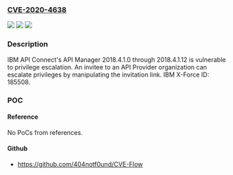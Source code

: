 ### [CVE-2020-4638](https://cve.mitre.org/cgi-bin/cvename.cgi?name=CVE-2020-4638)
![](https://img.shields.io/static/v1?label=Product&message=API%20Connect&color=blue)
![](https://img.shields.io/static/v1?label=Version&message=n%2Fa&color=blue)
![](https://img.shields.io/static/v1?label=Vulnerability&message=Gain%20Privileges&color=brighgreen)

### Description

IBM API Connect's API Manager 2018.4.1.0 through 2018.4.1.12 is vulnerable to privilege escalation. An invitee to an API Provider organization can escalate privileges by manipulating the invitation link. IBM X-Force ID: 185508.

### POC

#### Reference
No PoCs from references.

#### Github
- https://github.com/404notf0und/CVE-Flow

